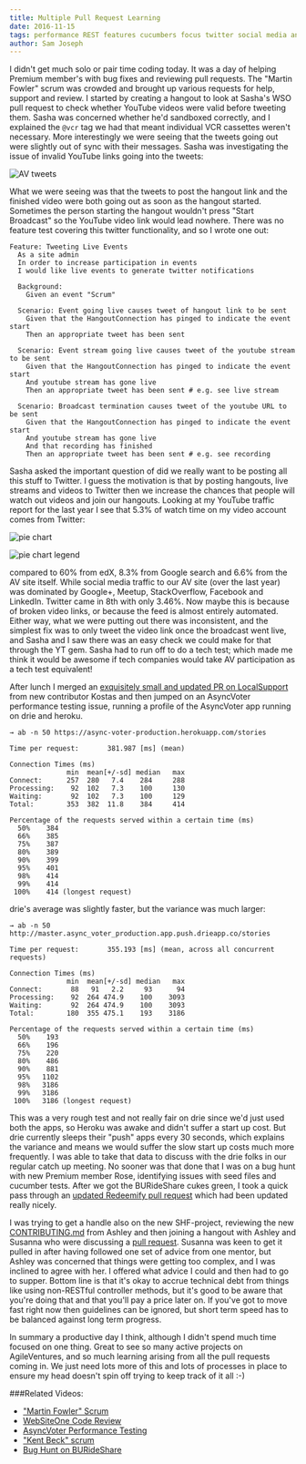 ```yaml
---
title: Multiple Pull Request Learning
date: 2016-11-15
tags: performance REST features cucumbers focus twitter social media analysis technical debt
author: Sam Joseph
---
```


I didn't get much solo or pair time coding today. It was a day of helping Premium member's with bug fixes and reviewing pull requests.  The "Martin Fowler" scrum was crowded and brought up various requests for help, support and review.  I started by creating a hangout to look at Sasha's WSO pull request to check whether YouTube videos were valid before tweeting them.  Sasha was concerned whether he'd sandboxed correctly, and I explained the `@vcr` tag we had that meant individual VCR cassettes weren't necessary.  More interestingly we were seeing that the tweets going out were slightly out of sync with their messages.  Sasha was investigating the issue of invalid YouTube links going into the tweets:

![AV tweets](https://www.dropbox.com/s/845stvx878zuumo/Screenshot%202016-11-15%2009.23.27.png?dl=1)

What we were seeing was that the tweets to post the hangout link and the finished video were both going out as soon as the hangout started.  Sometimes the person starting the hangout wouldn't press "Start Broadcast" so the YouTube video link would lead nowhere. There was no feature test covering this twitter functionality, and so I wrote one out:

```gherkin
Feature: Tweeting Live Events
  As a site admin
  In order to increase participation in events
  I would like live events to generate twitter notifications

  Background:
    Given an event "Scrum"

  Scenario: Event going live causes tweet of hangout link to be sent
    Given that the HangoutConnection has pinged to indicate the event start
    Then an appropriate tweet has been sent  

  Scenario: Event stream going live causes tweet of the youtube stream to be sent
    Given that the HangoutConnection has pinged to indicate the event start
    And youtube stream has gone live
    Then an appropriate tweet has been sent # e.g. see live stream

  Scenario: Broadcast termination causes tweet of the youtube URL to be sent
    Given that the HangoutConnection has pinged to indicate the event start
    And youtube stream has gone live
    And that recording has finished
    Then an appropriate tweet has been sent # e.g. see recording
```

Sasha asked the important question of did we really want to be posting all this stuff to Twitter.  I guess the motivation is that by posting hangouts, live streams and videos to Twitter then we increase the chances that people will watch out videos and join our hangouts.  Looking at my YouTube traffic report for the last year I see that 5.3% of watch time on my video account comes from Twitter:

![pie chart](https://www.dropbox.com/s/z66n3h4046zp3oi/Screenshot%202016-11-15%2009.32.54.png?dl=1)

![pie chart legend](https://www.dropbox.com/s/hjdtgfld0lph838/Screenshot%202016-11-15%2009.33.30.png?dl=1)

compared to 60% from edX, 8.3% from Google search and 6.6% from the AV site itself.  While social media traffic to our AV site (over the last year) was dominated by Google+, Meetup, StackOverflow, Facebook and LinkedIn.  Twitter came in 8th with only 3.46%.  Now maybe this is because of broken video links, or because the feed is almost entirely automated. Either way, what we were putting out there was inconsistent, and the simplest fix was to only tweet the video link once the broadcast went live, and Sasha and I saw there was an easy check we could make for that through the YT gem.   Sasha had to run off to do a tech test; which made me think it would be awesome if tech companies would take AV participation as a tech test equivalent!

After lunch I merged an [exquisitely small and updated PR on LocalSupport](https://github.com/AgileVentures/LocalSupport/pull/396) from new contributor Kostas and then jumped on an AsyncVoter performance testing issue, running a profile of the AsyncVoter app running on drie and heroku.  

```
→ ab -n 50 https://async-voter-production.herokuapp.com/stories

Time per request:       381.987 [ms] (mean)

Connection Times (ms)
              min  mean[+/-sd] median   max
Connect:      257  280   7.4    284     288
Processing:    92  102   7.3    100     130
Waiting:       92  102   7.3    100     129
Total:        353  382  11.8    384     414

Percentage of the requests served within a certain time (ms)
  50%    384
  66%    385
  75%    387
  80%    389
  90%    399
  95%    401
  98%    414
  99%    414
 100%    414 (longest request)
```

drie's average was slightly faster, but the variance was much larger:

```
→ ab -n 50 http://master.async_voter_production.app.push.drieapp.co/stories

Time per request:       355.193 [ms] (mean, across all concurrent requests)

Connection Times (ms)
              min  mean[+/-sd] median   max
Connect:       88   91   2.2     93      94
Processing:    92  264 474.9    100    3093
Waiting:       92  264 474.9    100    3093
Total:        180  355 475.1    193    3186

Percentage of the requests served within a certain time (ms)
  50%    193
  66%    196
  75%    220
  80%    486
  90%    881
  95%   1102
  98%   3186
  99%   3186
 100%   3186 (longest request)
```

This was a very rough test and not really fair on drie since we'd just used both the apps, so Heroku was awake and didn't suffer a start up cost.  But drie currently sleeps their "push" apps every 30 seconds, which explains the variance and means we would suffer the slow start up costs much more frequently.  I was able to take that data to discuss with the drie folks in our regular catch up meeting.  No sooner was that done that I was on a bug hunt with new Premium member Rose, identifying issues with seed files and cucumber tests.  After we got the BURideShare cukes green, I took a quick pass through an [updated Redeemify pull request](https://github.com/strawberrycanyon/redeemify/pull/43) which had been updated really nicely.  

I was trying to get a handle also on the new SHF-project, reviewing the new [CONTRIBUTING.md](https://github.com/AgileVentures/shf-project/blob/develop/CONTRIBUTING.md) from Ashley and then joining a hangout with Ashley and Susanna who were discussing a [pull request](https://github.com/AgileVentures/shf-project/pull/22).  Susanna was keen to get it pulled in after having followed one set of advice from one mentor, but Ashley was concerned that things were getting too complex, and I was inclined to agree with her.  I offered what advice I could and then had to go to supper.  Bottom line is that it's okay to accrue technical debt from things like using non-RESTful controller methods, but it's good to be aware that you're doing that and that you'll pay a price later on.  If you've got to move fast right now then guidelines can be ignored, but short term speed has to be balanced against long term progress.

In summary a productive day I think, although I didn't spend much time focused on one thing.  Great to see so many active projects on AgileVentures, and so much learning arising from all the pull requests coming in.  We just need lots more of this and lots of processes in place to ensure my head doesn't spin off trying to keep track of it all :-)


###Related Videos:

* ["Martin Fowler" Scrum](https://www.youtube.com/watch?feature=player_embedded&v=kkm2KdUDuC8)
* [WebSiteOne Code Review](https://www.youtube.com/watch?v=k4UrtG6Q0vw)
* [AsyncVoter Performance Testing](https://www.youtube.com/watch?v=rwc4luv4_6c)
* ["Kent Beck" scrum](https://www.youtube.com/watch?v=eNfi_j6BT0k)
* [Bug Hunt on BURideShare](https://www.youtube.com/watch?v=qjfV2_DFG18)